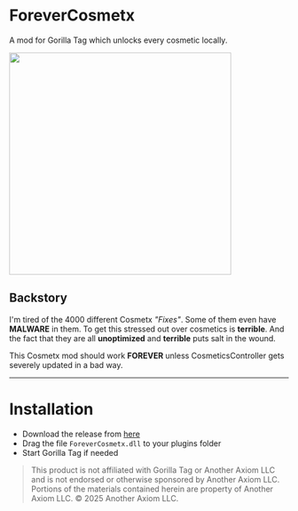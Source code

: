 # ForeverCosmetx
A mod for Gorilla Tag which unlocks every cosmetic locally.

<img src="https://i.imgur.com/h8vd6GO.png" width=400px>

## Backstory

I'm tired of the 4000 different Cosmetx *"Fixes"*.
Some of them even have **MALWARE** in them.
To get this stressed out over cosmetics is **terrible**.
And the fact that they are all **unoptimized** and **terrible** puts salt in the wound.

This Cosmetx mod should work **FOREVER** unless CosmeticsController gets severely updated in a bad way.

---

# Installation

- Download the release from [here](https://github.com/iiDk-the-actual/ForeverCosmetx/releases/latest)
- Drag the file `ForeverCosmetx.dll` to your plugins folder
- Start Gorilla Tag if needed

> This product is not affiliated with Gorilla Tag or Another Axiom LLC and is not endorsed or otherwise sponsored by Another Axiom LLC. Portions of the materials contained herein are property of Another Axiom LLC. © 2025 Another Axiom LLC.
